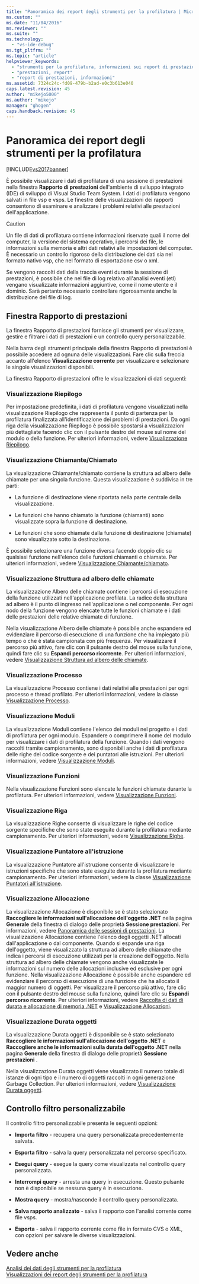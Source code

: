 ```yaml
---
title: "Panoramica dei report degli strumenti per la profilatura | Microsoft Docs"
ms.custom: ""
ms.date: "11/04/2016"
ms.reviewer: ""
ms.suite: ""
ms.technology: 
  - "vs-ide-debug"
ms.tgt_pltfrm: ""
ms.topic: "article"
helpviewer_keywords: 
  - "strumenti per la profilatura, informazioni sui report di prestazioni"
  - "prestazioni, report"
  - "report di prestazioni, informazioni"
ms.assetid: 7324c24c-fd09-479b-b2ad-e0c3b613e040
caps.latest.revision: 45
author: "mikejo5000"
ms.author: "mikejo"
manager: "ghogen"
caps.handback.revision: 45
---
```

# Panoramica dei report degli strumenti per la profilatura
[!INCLUDE[vs2017banner](../code-quality/includes/vs2017banner.md)]

È possibile visualizzare i dati di profilatura di una sessione di prestazioni nella finestra **Rapporto di prestazioni** dell'ambiente di sviluppo integrato \(IDE\) di sviluppo di Visual Studio Team System.  I dati di profilatura vengono salvati in file vsp e vsps.  Le finestre delle visualizzazioni dei rapporti consentono di esaminare e analizzare i problemi relativi alle prestazioni dell'applicazione.  
  
> [!CAUTION]
>  Un file di dati di profilatura contiene informazioni riservate quali il nome del computer, la versione del sistema operativo, i percorsi dei file, le informazioni sulla memoria e altri dati relativi alle impostazioni del computer.  È necessario un controllo rigoroso della distribuzione dei dati sia nel formato nativo vsp, che nel formato di esportazione csv o xml.  
>   
>  Se vengono raccolti dati della traccia eventi durante la sessione di prestazioni, è possibile che nel file di log relativo all'analisi eventi \(etl\) vengano visualizzate informazioni aggiuntive,  come il nome utente e il dominio. Sarà pertanto necessario controllare rigorosamente anche la distribuzione del file di log.  
  
## Finestra Rapporto di prestazioni  
 La finestra Rapporto di prestazioni fornisce gli strumenti per visualizzare, gestire e filtrare i dati di prestazioni e un controllo query personalizzabile.  
  
 Nella barra degli strumenti principale della finestra Rapporto di prestazioni è possibile accedere ad ognuna delle visualizzazioni.  Fare clic sulla freccia accanto all'elenco **Visualizzazione corrente** per visualizzare e selezionare le singole visualizzazioni disponibili.  
  
 La finestra Rapporto di prestazioni offre le visualizzazioni di dati seguenti:  
  
### Visualizzazione Riepilogo  
 Per impostazione predefinita, i dati di profilatura vengono visualizzati nella visualizzazione Riepilogo  che rappresenta il punto di partenza per la profilatura finalizzata all'identificazione dei problemi di prestazioni.  Da ogni riga della visualizzazione Riepilogo è possibile spostarsi a visualizzazioni più dettagliate facendo clic con il pulsante destro del mouse sul nome del modulo o della funzione.  Per ulteriori informazioni, vedere [Visualizzazione Riepilogo](../profiling/summary-view.md).  
  
### Visualizzazione Chiamante\/Chiamato  
 La visualizzazione Chiamante\/chiamato contiene la struttura ad albero delle chiamate per una singola funzione.  Questa visualizzazione è suddivisa in tre parti:  
  
-   La funzione di destinazione viene riportata nella parte centrale della visualizzazione.  
  
-   Le funzioni che hanno chiamato la funzione \(chiamanti\) sono visualizzate sopra la funzione di destinazione.  
  
-   Le funzioni che sono chiamate dalla funzione di destinazione \(chiamate\) sono visualizzate sotto la destinazione.  
  
 È possibile selezionare una funzione diversa facendo doppio clic su qualsiasi funzione nell'elenco delle funzioni chiamanti o chiamate.  Per ulteriori informazioni, vedere [Visualizzazione Chiamante\/chiamato](../profiling/caller-callee-view.md).  
  
### Visualizzazione Struttura ad albero delle chiamate  
 La visualizzazione Albero delle chiamate contiene i percorsi di esecuzione della funzione utilizzati nell'applicazione profilata.  La radice della struttura ad albero è il punto di ingresso nell'applicazione o nel componente.  Per ogni nodo della funzione vengono elencate tutte le funzioni chiamate e i dati delle prestazioni delle relative chiamate di funzione.  
  
 Nella visualizzazione Albero delle chiamate è possibile anche espandere ed evidenziare il percorso di esecuzione di una funzione che ha impiegato più tempo o che è stata campionata con più frequenza.  Per visualizzare il percorso più attivo, fare clic con il pulsante destro del mouse sulla funzione, quindi fare clic su **Espandi percorso ricorrente**.  Per ulteriori informazioni, vedere [Visualizzazione Struttura ad albero delle chiamate](../profiling/call-tree-view.md).  
  
### Visualizzazione Processo  
 La visualizzazione Processo contiene i dati relativi alle prestazioni per ogni processo e thread profilato.  Per ulteriori informazioni, vedere la classe [Visualizzazione Processo](../profiling/process-view.md).  
  
### Visualizzazione Moduli  
 La visualizzazione Moduli contiene l'elenco dei moduli nel progetto e i dati di profilatura per ogni modulo.  Espandere o comprimere il nome del modulo per visualizzare i dati di profilatura della funzione.  Quando i dati vengono raccolti tramite campionamento, sono disponibili anche i dati di profilatura delle righe del codice sorgente e dei puntatori alle istruzioni.  Per ulteriori informazioni, vedere [Visualizzazione Moduli](../profiling/modules-view.md).  
  
### Visualizzazione Funzioni  
 Nella visualizzazione Funzioni sono elencate le funzioni chiamate durante la profilatura.  Per ulteriori informazioni, vedere [Visualizzazione Funzioni](../profiling/functions-view.md).  
  
### Visualizzazione Riga  
 La visualizzazione Righe consente di visualizzare le righe del codice sorgente specifiche che sono state eseguite durante la profilatura mediante campionamento.  Per ulteriori informazioni, vedere [Visualizzazione Righe](../profiling/lines-view.md).  
  
### Visualizzazione Puntatore all'istruzione  
 La visualizzazione Puntatore all'istruzione consente di visualizzare le istruzioni specifiche che sono state eseguite durante la profilatura mediante campionamento.  Per ulteriori informazioni, vedere la classe [Visualizzazione Puntatori all'istruzione](../profiling/instruction-pointers-ips-view.md).  
  
### Visualizzazione Allocazione  
 La visualizzazione Allocazione è disponibile se è stato selezionato **Raccogliere le informazioni sull'allocazione dell'oggetto .NET** nella pagina **Generale** della finestra di dialogo delle proprietà **Sessione prestazioni**.  Per informazioni, vedere [Panoramica delle sessioni di prestazioni](../profiling/performance-session-overview.md).  La visualizzazione Allocazione contiene l'elenco degli oggetti .NET allocati dall'applicazione o dal componente.  Quando si espande una riga dell'oggetto, viene visualizzato la struttura ad albero delle chiamate  che indica i percorsi di esecuzione utilizzati per la creazione dell'oggetto.  Nella struttura ad albero delle chiamate vengono anche visualizzate le informazioni sul numero delle allocazioni inclusive ed esclusive per ogni funzione.  Nella visualizzazione Allocazione è possibile anche espandere ed evidenziare il percorso di esecuzione di una funzione che ha allocato il maggior numero di oggetti.  Per visualizzare il percorso più attivo, fare clic con il pulsante destro del mouse sulla funzione, quindi fare clic su **Espandi percorso ricorrente**.  Per ulteriori informazioni, vedere [Raccolta di dati di durata e allocazione di memoria .NET](../profiling/collecting-dotnet-memory-allocation-and-lifetime-data.md) e [Visualizzazione Allocazioni](../profiling/dotnet-memory-allocations-view.md).  
  
### Visualizzazione Durata oggetti  
 La visualizzazione Durata oggetti è disponibile se è stato selezionato **Raccogliere le informazioni sull'allocazione dell'oggetto .NET** e **Raccogliere anche le informazioni sulla durata dell'oggetto .NET** nella pagina **Generale** della finestra di dialogo delle proprietà **Sessione prestazioni** .  
  
 Nella visualizzazione Durata oggetti viene visualizzato il numero totale di istanze di ogni tipo e il numero di oggetti raccolti in ogni generazione Garbage Collection.  Per ulteriori informazioni, vedere [Visualizzazione Durata oggetti](../profiling/object-lifetime-view.md).  
  
## Controllo filtro personalizzabile  
 Il controllo filtro personalizzabile presenta le seguenti opzioni:  
  
-   **Importa filtro** \- recupera una query personalizzata precedentemente salvata.  
  
-   **Esporta filtro** \- salva la query personalizzata nel percorso specificato.  
  
-   **Esegui query** \- esegue la query come visualizzata nel controllo query personalizzata.  
  
-   **Interrompi query** \- arresta una query in esecuzione.  Questo pulsante non è disponibile se nessuna query è in esecuzione.  
  
-   **Mostra query** \- mostra\/nasconde il controllo query personalizzata.  
  
-   **Salva rapporto analizzato** \- salva il rapporto con l'analisi corrente come file vsps.  
  
-   **Esporta** \- salva il rapporto corrente come file in formato CVS o XML, con opzioni per salvare le diverse visualizzazioni.  
  
## Vedere anche  
 [Analisi dei dati degli strumenti per la profilatura](../profiling/analyzing-performance-tools-data.md)   
 [Visualizzazioni dei report degli strumenti per la profilatura](../profiling/performance-report-views.md)